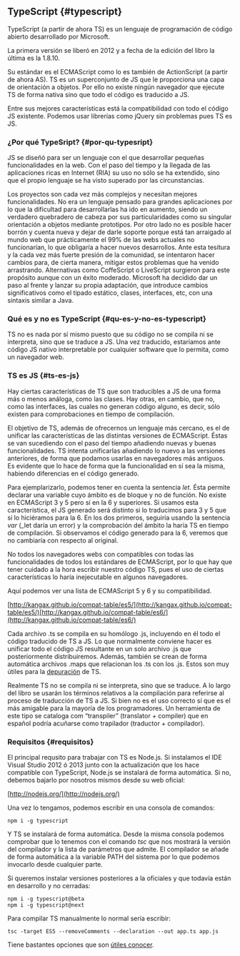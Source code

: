 ## TypeScript {#typescript}

TypeScript (a partir de ahora TS) es un lenguaje de programación de código abierto desarrollado por Microsoft.

La primera versión se liberó en 2012 y a fecha de la edición del libro la última es la 1.8.10.

Su estándar es el ECMAScript como lo es también de ActionScript (a partir de ahora AS). TS es un superconjunto de JS que le proporciona una capa de orientación a objetos. Por ello no existe ningún navegador que ejecute TS de forma nativa sino que todo el código es traducido a JS.

Entre sus mejores características está la compatibilidad con todo el código JS existente. Podemos usar librerías como jQuery sin problemas pues TS es JS.

### ¿Por qué TypeSript? {#por-qu-typesript}

JS se diseñó para ser un lenguaje con el que desarrollar pequeñas funcionalidades en la web. Con el paso del tiempo y la llegada de las aplicaciones ricas en Internet (RIA) su uso no sólo se ha extendido, sino que el propio lenguaje se ha visto superado por las circunstancias.

Los proyectos son cada vez más complejos y necesitan mejores funcionalidades. No era un lenguaje pensado para grandes aplicaciones por lo que la dificultad para desarrollarlas ha ido en aumento, siendo un verdadero quebradero de cabeza por sus particularidades como su singular orientación a objetos mediante prototipos. Por otro lado no es posible hacer borrón y cuenta nueva y dejar de darle soporte porque está tan arraigado al mundo web que prácticamente el 99% de las webs actuales no funcionarían, lo que obligaría a hacer nuevos desarrollos. Ante esta tesitura y la cada vez más fuerte presión de la comunidad, se intentaron hacer cambios para, de cierta manera, mitigar estos problemas que ha venido arrastrando. Alternativas como CoffeScript o LiveScript surgieron para este propósito aunque con un éxito moderado. Microsoft ha decidido dar un paso al frente y lanzar su propia adaptación, que introduce cambios significativos como el tipado estático, clases, interfaces, etc, con una sintaxis similar a Java.

### Qué es y no es TypeScript {#qu-es-y-no-es-typescript}

TS no es nada por sí mismo puesto que su código no se compila ni se interpreta, sino que se traduce a JS. Una vez traducido, estaríamos ante código JS nativo interpretable por cualquier software que lo permita, como un navegador web.

### TS es JS {#ts-es-js}

Hay ciertas características de TS que son traducibles a JS de una forma más o menos análoga, como las clases. Hay otras, en cambio, que no, como las interfaces, las cuales no generan código alguno, es decir, sólo existen para comprobaciones en tiempo de compilación.

El objetivo de TS, además de ofrecernos un lenguaje más cercano, es el de unificar las características de las distintas versiones de ECMAScript. Éstas se van sucediendo con el paso del tiempo añadiendo nuevas y buenas funcionalidades. TS intenta unificarlas añadiendo lo nuevo a las versiones anteriores, de forma que podamos usarlas en navegadores más antiguos. Es evidente que lo hace de forma que la funcionalidad en sí sea la misma, habiendo diferencias en el código generado.

Para ejemplarizarlo, podemos tener en cuenta la sentencia _let._ Ésta permite declarar una variable cuyo ámbito es de bloque y no de función. No existe en ECMAScript 3 y 5 pero sí en la 6 y superiores. Si usamos esta característica, el JS generado será distinto si lo traducimos para 3 y 5 que si lo hiciéramos para la 6. En los dos primeros, seguiría usando la sentencia *var* (_let daría un error) y la comprobación del ámbito la haría TS en tiempo de compilación. Si observamos el código generado para la 6, veremos que no cambiaría con respecto al original.

No todos los navegadores webs con compatibles con todas las funcionalidades de todos los estándares de ECMAScript, por lo que hay que tener cuidado a la hora escribir nuestro código TS, pues el uso de ciertas características lo haría inejecutable en algunos navegadores.

Aquí podemos ver una lista de ECMAScript 5 y 6 y su compatibilidad.

[http://kangax.github.io/compat-table/es5/](http://kangax.github.io/compat-table/es5/)[http://kangax.github.io/compat-table/es6/](http://kangax.github.io/compat-table/es6/)

Cada archivo .ts se compila en su homólogo .js, incluyendo en él todo el código traducido de TS a JS. Lo que normalmente conviene hacer es unificar todo el código JS resultante en un solo archivo .js que posteriormente distribuiremos. Además, también se crean de forma automática archivos .maps que relacionan los .ts con los .js. Estos son muy útiles para la [depuración](../depuracion/depurando_ts.md) de TS.

Realmente TS no se compila ni se interpreta, sino que se traduce. A lo largo del libro se usarán los términos relativos a la compilación para referirse al proceso de traducción de TS a JS. Si bien no es el uso correcto sí que es el más amigable para la mayoría de los programadores. Un herramienta de este tipo se cataloga com “transpiler” (translator + compiler) que en español podría acuñarse como trapilador (traductor + compilador).

### Requisitos {#requisitos}

El principal requsito para trabajar con TS es Node.js. Si instalamos el IDE Visual Studio 2012 ó 2013 junto con la actualización que los hace compatible con TypeScript, Node.js se instalará de forma automática. Si no, debemos bajarlo por nosotros mismos desde su web oficial:

[http://nodejs.org/](http://nodejs.org/)

Una vez lo tengamos, podemos escribir en una consola de comandos:

```
npm i -g typescript
```

Y TS se instalará de forma automática. Desde la misma consola podemos comprobar que lo tenemos con el comando _tsc_ que nos mostrará la versión del compilador y la lista de parámetros que admite. El compilador se añade de forma automática a la variable PATH del sistema por lo que podemos invocarlo desde cualquier parte.

Si queremos instalar versiones posteriores a la oficiales y que todavía están en desarrollo y no cerradas:

```
npm i -g typescript@beta
npm i -g typescript@next
```

Para compilar TS manualmente lo normal sería escribir:

```
tsc -target ES5 --removeComments --declaration --out app.ts app.js
```

Tiene bastantes opciones que son [útiles conocer](../anexo_iv_tsconfigjson.md).
